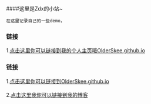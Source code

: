 ####这里是Zdx的小站~

    在这里记录自己的一些demo，
### 链接
1.[点击这里你可以链接到我的个人主页哦OlderSkee.github.io](http://OlderSkee.github.io)<br />

### 链接  
1.[点击这里你可以链接到OlderSkee.github.io](http://OlderSkee.github.io)<br />  
2.[点击这里我你可以链接到我的博客](http://guoyunsky.iteye.com)<br />  
